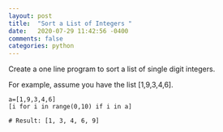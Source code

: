 ```yaml
---
layout: post
title:  "Sort a List of Integers "
date:   2020-07-29 11:42:56 -0400 
comments: false
categories: python
---
```


Create a one line program to sort a list of single digit integers.

For example, assume you have the list [1,9,3,4,6].

```
a=[1,9,3,4,6]
[i for i in range(0,10) if i in a]

# Result: [1, 3, 4, 6, 9]
```


<div id="fb-root"></div>
<script>(function(d, s, id) {
  var js, fjs = d.getElementsByTagName(s)[0];
  if (d.getElementById(id)) return;
  js = d.createElement(s); js.id = id;
  js.src = "//connect.facebook.net/en_US/sdk.js#xfbml=1&version=v2.8&appId=671657696349259";
  fjs.parentNode.insertBefore(js, fjs);
}(document, 'script', 'facebook-jssdk'));</script>


<!--  Enter text below, if you want -->


<div class="fb-comments"  data-numposts="5"></div>






